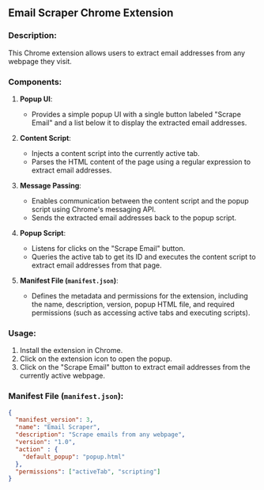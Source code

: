 ## Email Scraper Chrome Extension

### Description:
This Chrome extension allows users to extract email addresses from any webpage they visit.

### Components:

1. **Popup UI**: 
   - Provides a simple popup UI with a single button labeled "Scrape Email" and a list below it to display the extracted email addresses.

2. **Content Script**: 
   - Injects a content script into the currently active tab.
   - Parses the HTML content of the page using a regular expression to extract email addresses.

3. **Message Passing**: 
   - Enables communication between the content script and the popup script using Chrome's messaging API.
   - Sends the extracted email addresses back to the popup script.

4. **Popup Script**: 
   - Listens for clicks on the "Scrape Email" button.
   - Queries the active tab to get its ID and executes the content script to extract email addresses from that page.

5. **Manifest File (`manifest.json`)**: 
   - Defines the metadata and permissions for the extension, including the name, description, version, popup HTML file, and required permissions (such as accessing active tabs and executing scripts).

### Usage:
1. Install the extension in Chrome.
2. Click on the extension icon to open the popup.
3. Click on the "Scrape Email" button to extract email addresses from the currently active webpage.

### Manifest File (`manifest.json`):
```json
{
  "manifest_version": 3,
  "name": "Email Scraper",
  "description": "Scrape emails from any webpage",
  "version": "1.0",
  "action" : {
    "default_popup": "popup.html"
  },
  "permissions": ["activeTab", "scripting"]
}
